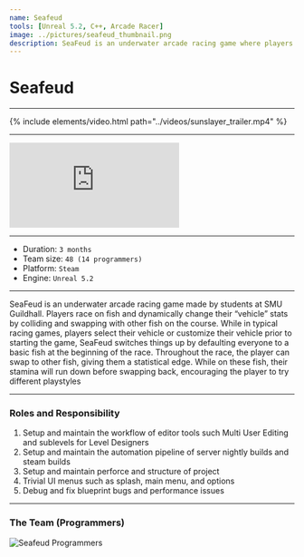 ```yaml
---
name: Seafeud
tools: [Unreal 5.2, C++, Arcade Racer]
image: ../pictures/seafeud_thumbnail.png
description: SeaFeud is an underwater arcade racing game where players ride on a variety of fast fish. Swap fish mid-race to dynamically change your abilities, items, and stats. With eight different characters and three different courses to select from, players can have endless fun racing the seas.
---
```


# Seafeud

***

{% include elements/video.html path="../videos/sunslayer_trailer.mp4" %}

***

<iframe src="https://store.steampowered.com/app/2322020/" frameborder="0"></iframe>

***

- Duration:             `3 months`
- Team size:            `48 (14 programmers)`
- Platform:             `Steam`
- Engine:               `Unreal 5.2`

***

SeaFeud is an underwater arcade racing game made by students at SMU Guildhall. Players race on fish and dynamically change their “vehicle” stats by colliding and swapping with other fish on the course. While in typical racing games, players select their vehicle or customize their vehicle prior to starting the game, SeaFeud switches things up by defaulting everyone to a basic fish at the beginning of the race. Throughout the race, the player can swap to other fish, giving them a statistical edge. While on these fish, their stamina will run down before swapping back, encouraging the player to try different playstyles

***

### Roles and Responsibility

1. Setup and maintain the workflow of editor tools such Multi User Editing and sublevels for Level Designers
2. Setup and maintain the automation pipeline of server nightly builds and steam builds
3. Setup and maintain perforce and structure of project
4. Trivial UI menus such as splash, main menu, and options
5. Debug and fix blueprint bugs and performance issues

***

### The Team (Programmers)

![Seafeud Programmers](../pictures/seafeud_programmers.webp)